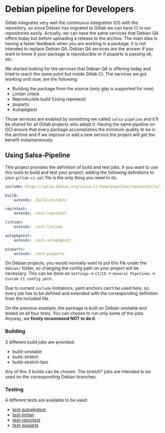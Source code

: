 # Debian pipeline for Developers

Gitlab integrates very well the continuous integration (CI) with the repository, so since Debian has migrated to Gitlab we can have CI in our repositories easily. Actually, we can have the same services that Debian QA offers today but before uploading a release to the archive. The main idea is having a faster feedback when you are working in a package, it is not intended to replace Debian QA. Debian QA services are the answer if you want to know if your package is reproducible or if piuparts is passing ok, etc.

We started looking for the services that Debian QA is offering today and tried to reach the same point but inside Gitlab CI. The services we got working until now, are the following:

 * Building the package from the source (only gbp is supported for now)
 * Lintian check
 * Reproducible build (Using reprotest)
 * piuparts
 * Autopkgtest

Those services are enabled by something we called `salsa-pipeline` and it'll be shared for all Gitlab projects who adopt it. Having the same pipeline on GCI ensure that every package accomplishes the minimum quality to be in the archive and if we improve or add a new service the project will get the benefit instantaneously.


## Using Salsa-Pipeline

This project provides the definition of build and test jobs.
It you want to use this tools to build and test your project, adding the following definitions to your `gitlab-ci.yml` file is the only thing you need to do.

```yaml
include: https://salsa.debian.org/salsa-ci-team/pipeline/raw/master/salsa-ci.yml

build:
    extends: .build-unstable

reprotest:
    extends: .test-reprotest

lintian:
    extends: .test-lintian

autopkgtest:
    extends: .test-autopkgtest

piuparts:
    extends: .test-piuparts

```

On Debian projects, you would normally want to put this file under the `debian/` folder, so changing the config path on your project will be necessary.
This can be done on `Settings` -> `CI/CD` -> `General Pipelines` -> `Custom CI config path`.

Due to current `include` limitations, yaml anchors can't be used here, so every job has to be defined and extended with the corresponding definition from the included file.

On the previous example, the package is built on Debian unstable and tested on all four tests.
You can choose to run only some of the jobs. 
Anyway, we **firmly recommend NOT to do it**.

### Building
3 different build jobs are provided: 
 - build-unstable
 - build-stretch
 - build-stretch-bpo

Any of this 3 builds can be chosen.
The stretch\* jobs are intended to be used on the corresponding Debian branches.

### Testing
4 different tests are available to be used:
 - [test-autopkgtest](https://salsa.debian.org/ci-team/autopkgtest/raw/master/doc/README.package-tests.rst)
 - [test-lintian](https://github.com/Debian/lintian)
 - [test-reprotest](https://reproducible-builds.org/tools)
 - [test-piuparts](https://piuparts.debian.org)
